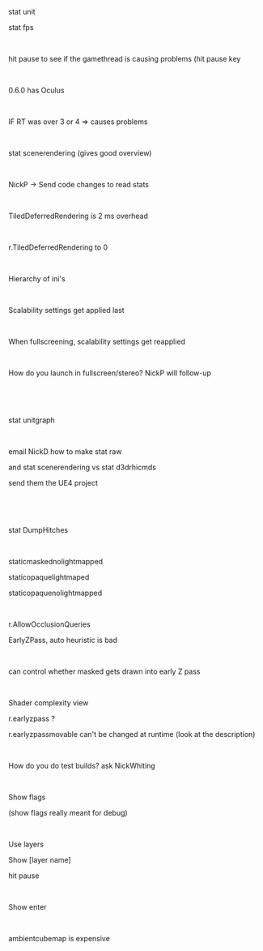 stat unit

stat fps

 

hit pause to see if the gamethread is causing problems (hit pause key

 

0.6.0 has Oculus

 

IF RT was over 3 or 4 =&gt; causes problems

 

stat scenerendering (gives good overview)

 

NickP -&gt; Send code changes to read stats

 

TiledDeferredRendering is 2 ms overhead

 

r.TiledDeferredRendering to 0

 

Hierarchy of ini's

 

Scalability settings get applied last

 

When fullscreening, scalability settings get reapplied

 

How do you launch in fullscreen/stereo? NickP will follow-up

 

 

stat unitgraph

 

email NickD how to make stat raw

and stat scenerendering vs stat d3drhicmds

send them the UE4 project

 

 

stat DumpHitches

 

staticmaskednolightmapped

staticopaquelightmaped

staticopaquenolightmapped

 

r.AllowOcclusionQueries

EarlyZPass, auto heuristic is bad

 

can control whether masked gets drawn into early Z pass

 

Shader complexity view

r.earlyzpass ?

r.earlyzpassmovable can't be changed at runtime (look at the description)

 

How do you do test builds? ask NickWhiting

 

Show flags

(show flags really meant for debug)

 

Use layers

Show \[layer name\]

hit pause

 

Show enter

 

ambientcubemap is expensive
